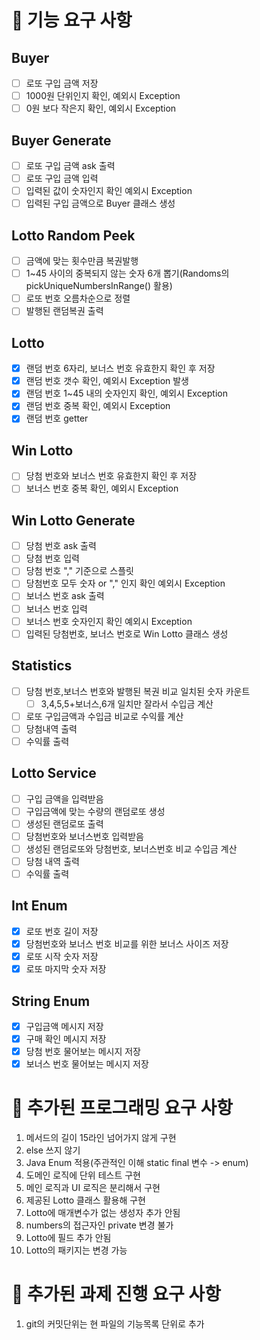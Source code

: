 # 🚀 기능 요구 사항
## Buyer
- [ ] 로또 구입 금액 저장
- [ ] 1000원 단위인지 확인, 예외시 Exception
- [ ] 0원 보다 작은지 확인, 예외시 Exception

## Buyer Generate
- [ ] 로또 구입 금액 ask 출력
- [ ] 로또 구입 금액 입력
- [ ] 입력된 값이 숫자인지 확인 예외시 Exception
- [ ] 입력된 구입 금액으로 Buyer 클래스 생성

## Lotto Random Peek
- [ ] 금액에 맞는 횟수만큼 복권발행
- [ ] 1~45 사이의 중복되지 않는 숫자 6개 뽑기(Randoms의 pickUniqueNumbersInRange() 활용)
- [ ] 로또 번호 오름차순으로 정렬
- [ ] 발행된 랜덤복권 출력

## Lotto
- [x] 랜덤 번호 6자리, 보너스 번호 유효한지 확인 후 저장
- [x] 랜덤 번호 갯수 확인, 예외시 Exception 발생
- [x] 랜덤 번호 1~45 내의 숫자인지 확인, 예외시 Exception
- [x] 랜덤 번호 중복 확인, 예외시 Exception
- [x] 랜덤 번호 getter

## Win Lotto
- [ ] 당첨 번호와 보너스 번호 유효한지 확인 후 저장
- [ ] 보너스 번호 중복 확인, 예외시 Exception

## Win Lotto Generate
- [ ] 당첨 번호 ask 출력
- [ ] 당첨 번호 입력
- [ ] 당첨 번호 "," 기준으로 스플릿
- [ ] 당첨번호 모두 숫자 or "," 인지 확인 예외시 Exception
- [ ] 보너스 번호 ask 출력
- [ ] 보너스 번호 입력
- [ ] 보너스 번호 숫자인지 확인 예외시 Exception
- [ ] 입력된 당첨번호, 보너스 번호로 Win Lotto 클래스 생성

## Statistics
- [ ] 당첨 번호,보너스 번호와 발행된 복권 비교 일치된 숫자 카운트
  - [ ] 3,4,5,5+보너스,6개 일치만 잘라서 수입금 계산
- [ ] 로또 구입금액과 수입금 비교로 수익률 계산
- [ ] 당첨내역 출력
- [ ] 수익률 출력

## Lotto Service
- [ ] 구입 금액을 입력받음
- [ ] 구입금액에 맞는 수량의 랜덤로또 생성
- [ ] 생성된 랜덤로또 출력
- [ ] 당첨번호와 보너스번호 입력받음
- [ ] 생성된 랜덤로또와 당첨번호, 보너스번호 비교 수입금 계산
- [ ] 당첨 내역 출력
- [ ] 수익률 출력

## Int Enum
- [x] 로또 번호 길이 저장
- [x] 당첨번호와 보너스 번호 비교를 위한 보너스 사이즈 저장
- [x] 로또 시작 숫자 저장
- [x] 로또 마지막 숫자 저장

## String Enum
- [x] 구입금액 메시지 저장
- [x] 구매 확인 메시지 저장
- [x] 당첨 번호 물어보는 메시지 저장
- [x] 보너스 번호 물어보는 메시지 저장

# 🚀 추가된 프로그래밍 요구 사항
1. 메서드의 길이 15라인 넘어가지 않게 구현
2. else 쓰지 않기
3. Java Enum 적용(주관적인 이해 static final 변수 -> enum)
4. 도메인 로직에 단위 테스트 구현
5. 메인 로직과 UI 로직은 분리해서 구현
6. 제공된 Lotto 클래스 활용해 구현
7. Lotto에 매개변수가 없는 생성자 추가 안됨
8. numbers의 접근자인 private 변경 불가
9. Lotto에 필드 추가 안됨
10. Lotto의 패키지는 변경 가능

# 🚀 추가된 과제 진행 요구 사항
1. git의 커밋단위는 현 파일의 기능목록 단위로 추가